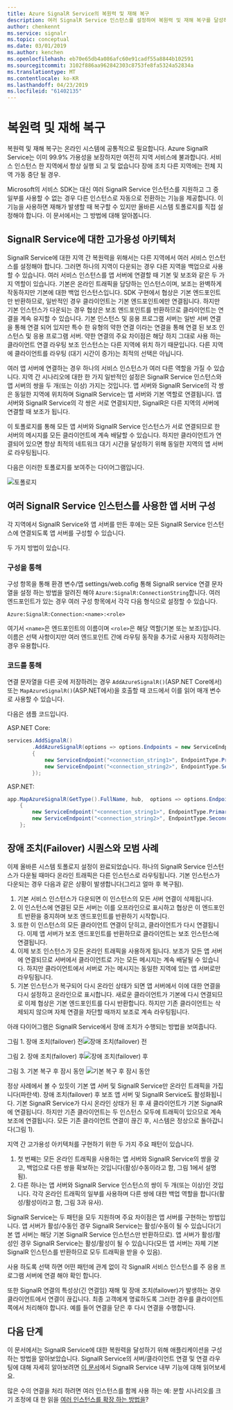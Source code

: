 ```yaml
---
title: Azure SignalR Service의 복원력 및 재해 복구
description: 여러 SignalR Service 인스턴스를 설정하여 복원력 및 재해 복구를 달성하기 위한 방법에 대한 개요
author: chenkennt
ms.service: signalr
ms.topic: conceptual
ms.date: 03/01/2019
ms.author: kenchen
ms.openlocfilehash: eb70e65db4a086afc60e91cadf55a8844b102591
ms.sourcegitcommit: 3102f886aa962842303c8753fe8fa5324a52834a
ms.translationtype: MT
ms.contentlocale: ko-KR
ms.lasthandoff: 04/23/2019
ms.locfileid: "61402135"
---
```

# <a name="resiliency-and-disaster-recovery"></a>복원력 및 재해 복구

복원력 및 재해 복구는 온라인 시스템에 공통적으로 필요합니다. Azure SignalR Service는 이미 99.9% 가용성을 보장하지만 여전히 지역 서비스에 불과합니다.
서비스 인스턴스 한 지역에서 항상 실행 되 고 및 없습니다 장애 조치 다른 지역에는 전체 지역 가동 중단 될 경우.

Microsoft의 서비스 SDK는 대신 여러 SignalR Service 인스턴스를 지원하고 그 중 일부를 사용할 수 없는 경우 다른 인스턴스로 자동으로 전환하는 기능을 제공합니다.
이 기능을 사용하면 재해가 발생할 때 복구할 수 있지만 올바른 시스템 토폴로지를 직접 설정해야 합니다. 이 문서에서는 그 방법에 대해 알아봅니다.

## <a name="high-available-architecture-for-signalr-service"></a>SignalR Service에 대한 고가용성 아키텍처

SignalR Service에 대한 지역 간 복원력을 위해서는 다른 지역에서 여러 서비스 인스턴스를 설정해야 합니다. 그러면 하나의 지역이 다운되는 경우 다른 지역을 백업으로 사용할 수 있습니다.
여러 서비스 인스턴스를 앱 서버에 연결할 때 기본 및 보조와 같은 두 가지 역할이 있습니다.
기본은 온라인 트래픽을 담당하는 인스턴스이며, 보조는 완벽하게 작동하지만 기본에 대한 백업 인스턴스입니다.
SDK 구현에서 협상은 기본 엔드포인트만 반환하므로, 일반적인 경우 클라이언트는 기본 엔드포인트에만 연결됩니다.
하지만 기본 인스턴스가 다운되는 경우 협상은 보조 엔드포인트를 반환하므로 클라이언트는 연결을 계속 유지할 수 있습니다.
기본 인스턴스 및 응용 프로그램 서버는 일반 서버 연결을 통해 연결 되어 있지만 특수 한 유형의 약한 연결 이라는 연결을 통해 연결 된 보조 인스턴스 및 응용 프로그램 서버.
약한 연결의 주요 차이점은 해당 하지 그대로 사용 하는 클라이언트 연결 라우팅 보조 인스턴스는 다른 지역에 위치 하기 때문입니다. 다른 지역에 클라이언트를 라우팅 (대기 시간이 증가)는 최적의 선택은 아닙니다.

여러 앱 서버에 연결하는 경우 하나의 서비스 인스턴스가 여러 다른 역할을 가질 수 있습니다.
지역 간 시나리오에 대한 한 가지 일반적인 설정은 SignalR Service 인스턴스와 앱 서버의 쌍을 두 개(또는 이상) 가지는 것입니다.
앱 서버와 SignalR Service의 각 쌍은 동일한 지역에 위치하며 SignalR Service는 앱 서버와 기본 역할로 연결됩니다.
앱 서버와 SignalR Service의 각 쌍은 서로 연결되지만, SignalR은 다른 지역의 서버에 연결할 때 보조가 됩니다.

이 토폴로지를 통해 모든 앱 서버와 SignalR Service 인스턴스가 서로 연결되므로 한 서버의 메시지를 모든 클라이언트에 계속 배달할 수 있습니다.
하지만 클라이언트가 연결되어 있으면 항상 최적의 네트워크 대기 시간을 달성하기 위해 동일한 지역의 앱 서버로 라우팅됩니다.

다음은 이러한 토폴로지를 보여주는 다이어그램입니다.

![토폴로지](media/signalr-concept-disaster-recovery/topology.png)

## <a name="configure-app-servers-with-multiple-signalr-service-instances"></a>여러 SignalR Service 인스턴스를 사용한 앱 서버 구성

각 지역에서 SignalR Service와 앱 서버를 만든 후에는 모든 SignalR Service 인스턴스에 연결되도록 앱 서버를 구성할 수 있습니다.

두 가지 방법이 있습니다.

### <a name="through-config"></a>구성을 통해

구성 항목을 통해 환경 변수/앱 settings/web.cofig 통해 SignalR service 연결 문자열을 설정 하는 방법을 알려진 해야 `Azure:SignalR:ConnectionString`합니다.
여러 엔드포인트가 있는 경우 여러 구성 항목에서 각각 다음 형식으로 설정할 수 있습니다.

```
Azure:SignalR:Connection:<name>:<role>
```

여기서 `<name>`은 엔드포인트의 이름이며 `<role>`은 해당 역할(기본 또는 보조)입니다.
이름은 선택 사항이지만 여러 엔드포인트 간에 라우팅 동작을 추가로 사용자 지정하려는 경우 유용합니다.

### <a name="through-code"></a>코드를 통해

연결 문자열을 다른 곳에 저장하려는 경우 `AddAzureSignalR()`(ASP.NET Core에서) 또는 `MapAzureSignalR()`(ASP.NET에서)을 호출할 때 코드에서 이를 읽어 매개 변수로 사용할 수 있습니다.

다음은 샘플 코드입니다.

ASP.NET Core:

```cs
services.AddSignalR()
        .AddAzureSignalR(options => options.Endpoints = new ServiceEndpoint[]
        {
            new ServiceEndpoint("<connection_string1>", EndpointType.Primary, "region1"),
            new ServiceEndpoint("<connection_string2>", EndpointType.Secondary, "region2"),
        });
```

ASP.NET:

```cs
app.MapAzureSignalR(GetType().FullName, hub,  options => options.Endpoints = new ServiceEndpoint[]
    {
        new ServiceEndpoint("<connection_string1>", EndpointType.Primary, "region1"),
        new ServiceEndpoint("<connection_string2>", EndpointType.Secondary, "region2"),
    };
```

## <a name="failover-sequence-and-best-practice"></a>장애 조치(Failover) 시퀀스와 모범 사례

이제 올바른 시스템 토폴로지 설정이 완료되었습니다. 하나의 SignalR Service 인스턴스가 다운될 때마다 온라인 트래픽은 다른 인스턴스로 라우팅됩니다.
기본 인스턴스가 다운되는 경우 다음과 같은 상황이 발생합니다(그리고 얼마 후 복구됨).

1. 기본 서비스 인스턴스가 다운되면 이 인스턴스의 모든 서버 연결이 삭제됩니다.
2. 이 인스턴스에 연결된 모든 서버는 이를 오프라인으로 표시하고 협상은 이 엔드포인트 반환을 중지하며 보조 엔드포인트를 반환하기 시작합니다.
3. 또한 이 인스턴스의 모든 클라이언트 연결이 닫히고, 클라이언트가 다시 연결됩니다. 이제 앱 서버가 보조 엔드포인트를 반환하므로 클라이언트는 보조 인스턴스에 연결됩니다.
4. 이제 보조 인스턴스가 모든 온라인 트래픽을 사용하게 됩니다. 보조가 모든 앱 서버에 연결되므로 서버에서 클라이언트로 가는 모든 메시지는 계속 배달될 수 있습니다. 하지만 클라이언트에서 서버로 가는 메시지는 동일한 지역에 있는 앱 서버로만 라우팅됩니다.
5. 기본 인스턴스가 복구되어 다시 온라인 상태가 되면 앱 서버에서 이에 대한 연결을 다시 설정하고 온라인으로 표시합니다. 새로운 클라이언트가 기본에 다시 연결되므로 이제 협상은 기본 엔드포인트를 다시 반환합니다. 하지만 기존 클라이언트는 삭제되지 않으며 자체 연결을 차단할 때까지 보조로 계속 라우팅됩니다.

아래 다이어그램은 SignalR Service에서 장애 조치가 수행되는 방법을 보여줍니다.

그림 1. 장애 조치(failover) 전![장애 조치(failover) 전](media/signalr-concept-disaster-recovery/before-failover.png)

그림 2. 장애 조치(failover) 후![장애 조치(failover) 후](media/signalr-concept-disaster-recovery/after-failover.png)

그림 3. 기본 복구 후 잠시 동안 ![기본 복구 후 잠시 동안](media/signalr-concept-disaster-recovery/after-recover.png)

정상 사례에서 볼 수 있듯이 기본 앱 서버 및 SignalR Service만 온라인 트래픽을 가집니다(파란색).
장애 조치(failover) 후 보조 앱 서버 및 SignalR Service도 활성화됩니다.
기본 SignalR Service가 다시 온라인 상태가 된 후 새 클라이언트가 기본 SignalR 에 연결됩니다. 하지만 기존 클라이언트는 두 인스턴스 모두에 트래픽이 있으므로 계속 보조에 연결됩니다.
모든 기존 클라이언트 연결이 끊긴 후, 시스템은 정상으로 돌아갑니다(그림 1).

지역 간 고가용성 아키텍처를 구현하기 위한 두 가지 주요 패턴이 있습니다.

1. 첫 번째는 모든 온라인 트래픽을 사용하는 앱 서버와 SignalR Service의 쌍을 갖고, 백업으로 다른 쌍을 확보하는 것입니다(활성/수동이라고 함, 그림 1에서 설명됨). 
2. 다른 하나는 앱 서버와 SignalR Service 인스턴스의 쌍이 두 개(또는 이상)인 것입니다. 각각 온라인 트래픽의 일부를 사용하며 다른 쌍에 대한 백업 역할을 합니다(활성/활성이라고 함, 그림 3과 유사).

SignalR Service는 두 패턴을 모두 지원하며 주요 차이점은 앱 서버를 구현하는 방법입니다.
앱 서버가 활성/수동인 경우 SignalR Service는 활성/수동이 될 수 있습니다(기본 앱 서버는 해당 기본 SignalR Service 인스턴스만 반환하므로).
앱 서버가 활성/활성인 경우 SignalR Service는 활성/활성이 될 수 있습니다(모든 앱 서버는 자체 기본 SignalR 인스턴스를 반환하므로 모두 트래픽을 받을 수 있음).

사용 하도록 선택 하면 어떤 패턴에 관계 없이 각 SignalR 서비스 인스턴스를 주 응용 프로그램 서버에 연결 해야 확인 합니다.

또한 SignalR 연결의 특성상(긴 연결임) 재해 및 장애 조치(failover)가 발생하는 경우 클라이언트에서 연결이 끊깁니다.
최종 고객에게 명료하도록 그러한 경우를 클라이언트 쪽에서 처리해야 합니다. 예를 들어 연결을 닫은 후 다시 연결을 수행합니다.

## <a name="next-steps"></a>다음 단계

이 문서에서는 SignalR Service에 대한 복원력을 달성하기 위해 애플리케이션을 구성하는 방법을 알아보았습니다. SignalR Service의 서버/클라이언트 연결 및 연결 라우팅에 대해 자세히 알아보려면 [이 문서](signalr-concept-internals.md)에서 SignalR Service 내부 기능에 대해 읽어보세요.

많은 수의 연결을 처리 하려면 여러 인스턴스를 함께 사용 하는 예: 분할 시나리오를 크기 조정에 대 한 읽을 [여러 인스턴스를 확장 하는 방법을](signalr-howto-scale-multi-instances.md)?